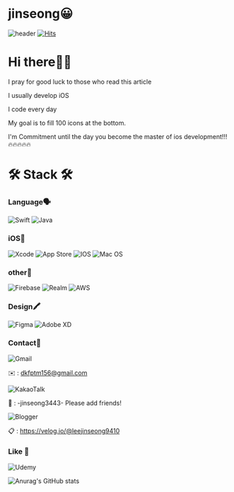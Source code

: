 # jinseong😀
![header](https://capsule-render.vercel.app/api?type=Shark&color=f7f5f5&height=100&section=header&text=introduce-%20Jinseong&fontSize=90&fontColor=d6ace6&animation=twinkling)
[![Hits](https://hits.seeyoufarm.com/api/count/incr/badge.svg?url=https%3A%2F%2Fgithub.com%2Fgjbae1212%2Fhit-counter)](https://hits.seeyoufarm.com)
# Hi there👋🏼 
I pray for good luck to those who read this article

I usually develop iOS

I code every day

My goal is to fill 100 icons at the bottom.

I'm Commitment until the day you become the master of ios development!!!🔥🔥🔥🔥🔥


# 🛠 Stack 🛠  
### Language🗣
![Swift](https://img.shields.io/badge/swift-F54A2A?style=for-the-badge&logo=swift&logoColor=white)
![Java](https://img.shields.io/badge/java-%23ED8B00.svg?style=for-the-badge&logo=java&logoColor=white)

### iOS🍎
![Xcode](https://img.shields.io/badge/Xcode-007ACC?style=for-the-badge&logo=Xcode&logoColor=white)
![App Store](https://img.shields.io/badge/App_Store-0D96F6?style=for-the-badge&logo=app-store&logoColor=white)
![IOS](https://img.shields.io/badge/iOS-000000?style=for-the-badge&logo=ios&logoColor=white)
![Mac OS](https://img.shields.io/badge/mac%20os-000000?style=for-the-badge&logo=macos&logoColor=F0F0F0)

### other🔗
![Firebase](https://img.shields.io/badge/firebase-%23039BE5.svg?style=for-the-badge&logo=firebase)
![Realm](https://img.shields.io/badge/Realm-39477F?style=for-the-badge&logo=realm&logoColor=white)
![AWS](https://img.shields.io/badge/AWS-%23FF9900.svg?style=for-the-badge&logo=amazon-aws&logoColor=white)


### Design🖍
![Figma](https://img.shields.io/badge/figma-%23F24E1E.svg?style=for-the-badge&logo=figma&logoColor=white)
![Adobe XD](https://img.shields.io/badge/Adobe%20XD-470137?style=for-the-badge&logo=Adobe%20XD&logoColor=#FF61F6)

### Contact📮
![Gmail](https://img.shields.io/badge/Gmail-D14836?style=for-the-badge&logo=gmail&logoColor=white)

✉️ : dkfptm156@gmail.com

![KakaoTalk](https://img.shields.io/badge/kakaotalk-ffcd00.svg?style=for-the-badge&logo=kakaotalk&logoColor=000000)

📱 : -jinseong3443-    Please add friends!


![Blogger](https://img.shields.io/badge/Blogger-FF5722?style=for-the-badge&logo=blogger&logoColor=white)


📋 : https://velog.io/@leejinseong9410



### Like 💛
![Udemy](https://img.shields.io/badge/Udemy-A435F0?style=for-the-badge&logo=Udemy&logoColor=white)


![Anurag's GitHub stats](https://github-readme-stats.vercel.app/api?username=leejinseong9410&show_icons=true&theme=radical)

